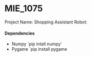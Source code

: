 # MIE_1075
Project Name:
Shopping Assistant Robot:

#### Dependencies
- Numpy `pip intall numpy'
- Pygame `pip install pygame